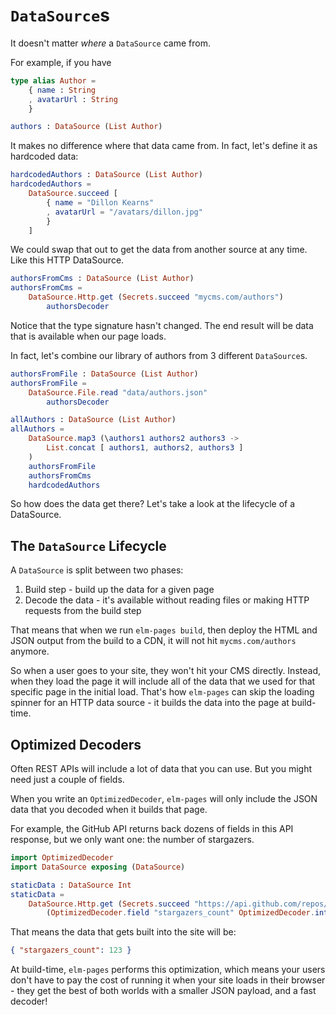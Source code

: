 # `DataSource`s

It doesn't matter _where_ a `DataSource` came from.

For example, if you have

```elm
type alias Author =
    { name : String
    , avatarUrl : String
    }

authors : DataSource (List Author)
```

It makes no difference where that data came from. In fact, let's define it as hardcoded data:

```elm
hardcodedAuthors : DataSource (List Author)
hardcodedAuthors =
    DataSource.succeed [
        { name = "Dillon Kearns"
        , avatarUrl = "/avatars/dillon.jpg"
        }
    ]
```

We could swap that out to get the data from another source at any time. Like this HTTP DataSource.

```elm
authorsFromCms : DataSource (List Author)
authorsFromCms =
    DataSource.Http.get (Secrets.succeed "mycms.com/authors")
        authorsDecoder
```

Notice that the type signature hasn't changed. The end result will be data that is available when our page loads.

In fact, let's combine our library of authors from 3 different `DataSource`s.

```elm
authorsFromFile : DataSource (List Author)
authorsFromFile =
    DataSource.File.read "data/authors.json"
        authorsDecoder

allAuthors : DataSource (List Author)
allAuthors =
    DataSource.map3 (\authors1 authors2 authors3 ->
        List.concat [ authors1, authors2, authors3 ]
    )
    authorsFromFile
    authorsFromCms
    hardcodedAuthors
```

So how does the data get there? Let's take a look at the lifecycle of a DataSource.

## The `DataSource` Lifecycle

A `DataSource` is split between two phases:

1. Build step - build up the data for a given page
2. Decode the data - it's available without reading files or making HTTP requests from the build step

That means that when we run `elm-pages build`, then deploy the HTML and JSON output from the build to a CDN, it will not hit `mycms.com/authors` anymore.

So when a user goes to your site, they won't hit your CMS directly. Instead, when they load the page it will include all of the data that we used for that specific page
in the initial load. That's how `elm-pages` can skip the loading spinner for an HTTP data source - it builds the data into the page at build-time.

## Optimized Decoders

Often REST APIs will include a lot of data that you can use. But you might need just a couple of fields.

When you write an `OptimizedDecoder`, `elm-pages` will only include the JSON data that you decoded when it builds that page.

For example, the GitHub API returns back dozens of fields in this API response, but we only want one: the number of stargazers.

```elm
import OptimizedDecoder
import DataSource exposing (DataSource)

staticData : DataSource Int
staticData =
    DataSource.Http.get (Secrets.succeed "https://api.github.com/repos/dillonkearns/elm-pages")
        (OptimizedDecoder.field "stargazers_count" OptimizedDecoder.int)
```

That means the data that gets built into the site will be:

```json
{ "stargazers_count": 123 }
```

At build-time, `elm-pages` performs this optimization, which means your users don't have to pay the cost of running it when your site loads in their browser - they get the best of both worlds with a smaller JSON payload, and a fast decoder!
